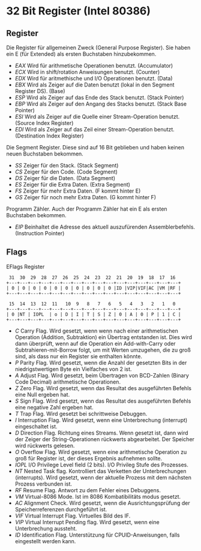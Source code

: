 # 32 Bit Register (Intel 80386)

## Register
Die Register für allgemeinen Zweck (General Purpose Register). Sie haben ein E (für Extended) als ersten Buchstaben hinzubekommen.

- *EAX* Wird für arithmetische Operationen benutzt. (Accumulator)
- *ECX* Wird in shift/rotation Anweisungen benutzt. (Counter)
- *EDX* Wird für aritmethische und I/O Operationen benutzt. (Data)
- *EBX* Wird als Zeiger auf die Daten benutzt (lokal in den Segment Register DS). (Base)
- *ESP* Wird als Zeiger auf das Ende des Stack benutzt. (Stack Pointer)
- *EBP* Wird als Zeiger auf den Angang des Stacks benutzt. (Stack Base Pointer)
- *ESI* Wird als Zeiger auf die Quelle einer Stream-Operation benutzt. (Source Index Register)
- *EDI* Wird als Zeiger auf das Zeil einer Stream-Operation benutzt. (Destination Index Register)

Die Segment Register. Diese sind auf 16 Bit geblieben und haben keinen neuen Buchstaben bekommen.

- *SS* Zeiger für den Stack. (Stack Segment)
- *CS* Zeiger für den Code. (Code Segment)
- *DS* Zeiger für die Daten. (Data Segment)
- *ES* Zeiger für die Extra Daten. (Extra Segment)
- *FS* Zeiger für mehr Extra Daten. (F kommt hinter E)
- *GS* Zeiger für noch mehr Extra Daten. (G kommt hinter F)

Programm Zähler. Auch der Programm Zähler hat ein E als ersten Buchstaben bekommen.

- *EIP* Beinhaltet die Adresse des aktuell auszufürenden Assemblerbefehls. (Instruction Pointer)

## Flags
EFlags Register

```
 31  30  29  28  27  26  25  24  23  22  21  20  19  18  17  16
+---+---+---+---+---+---+---+---+---+---+---+---+---+---+---+---+
| 0 | 0 | 0 | 0 | 0 | 0 | 0 | 0 | 0 | 0 |ID |VIP|VIF|AC |VM |RF |
+---+---+---+---+---+---+---+---+---+---+---+---+---+---+---+---+

 15  14  13  12  11   10  9   8   7   6   5   4   3   2   1   0
+---+---+---+---+---+---+---+---+---+---+---+---+---+---+---+---+
| 0 |NT | IOPL  | o | D | I | T | S | Z | 0 | A | 0 | P | 1 | C |
+---+---+---+---+---+---+---+---+---+---+---+---+---+---+---+---+
```

- *C* Carry Flag. Wird gesetzt, wenn wenn nach einer arithmetischen Operation (Addition, Subtraktion) ein Übertrag entstanden ist.
Dies wird dann überprüft, wenn auf die Operation ein Add-with-Carry oder Subtrahieren-mit-Borrow folgt, um mit Werten umzugehen,
die zu groß sind, als dass nur ein Register sie enthalten könnte.
- *P* Parity Flag. Wird gesetzt, wenn die Anzahl der gesetzten Bits in der niedrigstwertigen Byte ein Vielfaches von 2 ist.
- *A* Adjust Flag. Wird gesetzt, beim Übertragen von BCD-Zahlen (Binary Code Decimal) arithmetische Operationen.
- *Z* Zero Flag. Wird gesetzt, wenn das Resultat des ausgeführten Befehls eine Null ergeben hat.
- *S* Sign Flag. Wird gesetzt, wenn das Resultat des ausgeführten Befehls eine negative Zahl ergeben hat.
- *T* Trap Flag. Wird gesetzt bei schrittweise Debuggen.
- *I* Interruption Flag. Wird gesetzt, wenn eine Unterbrechung (interrupt) eingeschaltet ist.
- *D* Direction Flag. Richtung eines Streams. Wenn gesetzt ist, dann wird der Zeiger der String-Operationen rückwerts abgearbeitet. Der Speicher wird rückwerts gelesen.
- *O* Overflow Flag. Wird gesetzt, wenn eine arithmetische Operation zu groß für Register ist, der dieses Ergebnis aufnehmen sollte.
- *IOPL* I/O Privilege Level field (2 bits). I/O Privileg Stufe des Prozesses.
- *NT* Nested Task flag. Kontrolliert das Verketten der Unterbrechungen (interrupts). Wird gesetzt, wenn der aktuelle Prozess mit dem nächsten Prozess verbunden ist.
- *RF* Resume Flag. Antwort zu dem Fehler eines Debuggens.
- *VM* Virtual-8086 Mode. Ist im 8086 Kombatibilitäts modus gesetzt.
- *AC* Alignment Check. Wird gesetzt, wenn die Ausrichtungsprüfung der Speicherreferenzen durchgeführt ist.
- *VIF* Virtual Interrupt Flag. Virtuelles Bild des IF.
- *VIP* Virtual Interrupt Pending flag. Wird gesetzt, wenn eine Unterbrechung aussteht.
- *ID* Identification Flag. Unterstützung für CPUID-Anweisungen, falls eingestellt werden kann.

